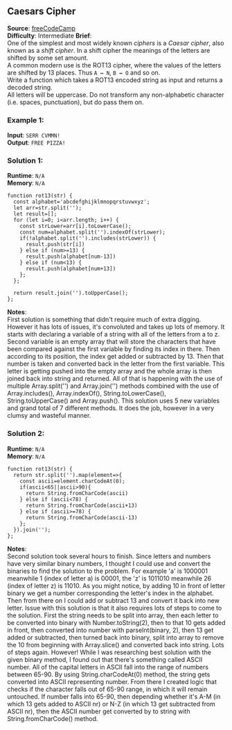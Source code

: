 ## Caesars Cipher

**Source**: [freeCodeCamp](https://www.freecodecamp.org/learn/javascript-algorithms-and-data-structures/javascript-algorithms-and-data-structures-projects/caesars-cipher)     
**Difficulty**: Intermediate
**Brief**:     
One of the simplest and most widely known *ciphers* is a *Caesar cipher*, also known as a *shift cipher*. In a shift cipher the meanings of the letters are shifted by some set amount.   
A common modern use is the ROT13 cipher, where the values of the letters are shifted by 13 places. Thus ``A ↔ N``, ``B ↔ O`` and so on.  
Write a function which takes a ROT13 encoded string as input and returns a decoded string.   
All letters will be uppercase. Do not transform any non-alphabetic character (i.e. spaces, punctuation), but do pass them on.   

### Example 1:
**Input**: ``SERR CVMMN!``   
**Output**: ``FREE PIZZA!``   



### Solution 1:
**Runtime**: ``N/A``   
**Memory**: ``N/A``   
```
function rot13(str) {
  const alphabet='abcdefghijklmnopqrstuvwxyz';
  let arr=str.split('');
  let result=[];
  for (let i=0; i<arr.length; i++) {
    const strLower=arr[i].toLowerCase();
    const num=alphabet.split('').indexOf(strLower);
    if(!alphabet.split('').includes(strLower)) {
      result.push(str[i])
    } else if (num>=13) {
      result.push(alphabet[num-13])
    } else if (num<13) {
      result.push(alphabet[num+13])
    };
  };

  return result.join('').toUpperCase();
};
```
**Notes**:   
First solution is something that didn't require much of extra digging. However it has lots of issues, it's convoluted and takes up lots of memory. It starts with declaring a variable of a string with all of the letters from a to z. Second variable is an empty array that will store the characters that have been compared against the first variable by finding its index in there. Then according to its position, the index get added or subtracted by 13. Then that number is taken and converted back in the letter from the first variable. This letter is getting pushed into the empty array and the whole array is then joined back into string and returned. All of that is happening with the use of multiple Array.split('') and Array.join('') methods combined with the use of Array.includes(), Array.indexOf(), String.toLowerCase(), String.toUpperCase() and Array.push(). This solution uses 5 new variables and grand total of 7 different methods. It does the job, however in a very clumsy and wasteful manner.  


### Solution 2:
**Runtime**: ``N/A``   
**Memory**: ``N/A``   
```
function rot13(str) {
  return str.split('').map(element=>{
    const ascii=element.charCodeAt(0);
    if(ascii<65||ascii>90){
      return String.fromCharCode(ascii)
    } else if (ascii<78) {
      return String.fromCharCode(ascii+13)
    } else if (ascii>=78) {
      return String.fromCharCode(ascii-13)
    };
  }).join('');
};
```

**Notes**:   
Second solution took several hours to finish. Since letters and numbers have very similar binary numbers, I thought I could use and convert the binaries to find the solution to the problem. For example 'a' is 1000001 meanwhile 1 (index of letter a) is 00001, the 'z' is 1011010 meanwhile 26 (index of letter z) is 11010. As you might notice, by adding 10 in front of letter binary we get a number corresponding the letter's index in the alphabet. Then from there on I could add or subtract 13 and convert it back into new letter. Issue with this solution is that it also requires lots of steps to come to the solution. First the string needs to be split into array, then each letter to be converted into binary with Number.toString(2), then to that 10 gets added in front, then converted into number with parseInt(binary, 2), then 13 get added or subtracted, then turned back into binary, split into array to remove the 10 from beginning with Array.slice() and converted back into string. Lots of steps again. However! While I was researching best solution with the given binary method, I found out that there's something called ASCII number. All of the capital letters in ASCII fall into the range of numbers between 65-90. By using String.charCodeAt(0) method, the string gets converted into ASCII representing number. From there I created logic that checks if the character falls out of 65-90 range, in which it will remain untouched. If number falls into 65-90, then depending whether it's A-M (in which 13 gets added to ASCII nr) or N-Z (in which 13 get subtracted from ASCII nr), then the ASCII number get converted by to string with String.fromCharCode() method.
